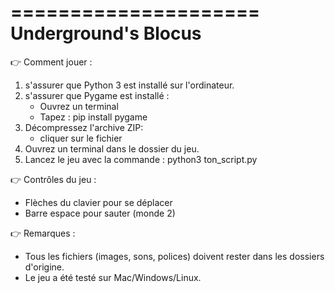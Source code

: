 =====================
Underground's Blocus
=====================

👉 Comment jouer :

1. s'assurer que Python 3 est installé sur l'ordinateur.
2. s'assurer que Pygame est installé :
   - Ouvrez un terminal
   - Tapez : pip install pygame
3. Décompressez l'archive ZIP:
   - cliquer sur le fichier
4. Ouvrez un terminal dans le dossier du jeu.
5. Lancez le jeu avec la commande :
   python3 ton_script.py

👉 Contrôles du jeu :
- Flèches du clavier pour se déplacer
- Barre espace pour sauter (monde 2)

👉 Remarques :
- Tous les fichiers (images, sons, polices) doivent rester dans les dossiers d'origine.
- Le jeu a été testé sur Mac/Windows/Linux.	

